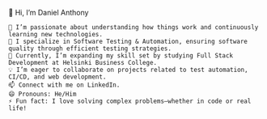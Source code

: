 👋 Hi, I’m Daniel Anthony

    👀 I’m passionate about understanding how things work and continuously learning new technologies.
    🧪 I specialize in Software Testing & Automation, ensuring software quality through efficient testing strategies.
    🌱 Currently, I’m expanding my skill set by studying Full Stack Development at Helsinki Business College.
    💡 I’m eager to collaborate on projects related to test automation, CI/CD, and web development.
    📫 Connect with me on LinkedIn.
    😄 Pronouns: He/Him
    ⚡ Fun fact: I love solving complex problems—whether in code or real life!
